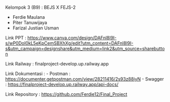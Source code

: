 Kelompok 3 (B9) :
BEJS X FEJS-2


- Ferdie Maulana
- Piter Tanuwijaya
- Farizal Justian Usman

Link PPT : https://www.canva.com/design/DAFnl8l9I-s/wP0DoI0kL5eKpCemSBXhXg/edit?utm_content=DAFnl8l9I-s&utm_campaign=designshare&utm_medium=link2&utm_source=sharebutton

Link Railway : finalproject-develop.up.railway.app

Link Dokumentasi :
    - Postman : https://documenter.getpostman.com/view/28211416/2s93z88iyN
    - Swagger : https://finalproject-develop.up.railway.app/api-docs/

Link Repository : https://github.com/Ferdie12/Final_Project